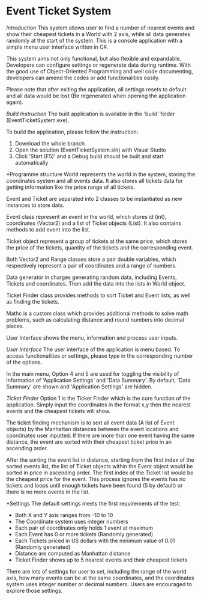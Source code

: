 # Event Ticket System

*Introduction*
This system allows user to find a number of nearest events and show their cheapest tickets in a World with 2 axis, while all data generates randomly at the start of the system. This is a console application with a simple menu user interface written in C#.

This system aims not only functional, but also flexible and expandable. Developers can configure settings or regenerate data during runtime. With the good use of Object-Oriented Programming and well code documenting, developers can amend the codes or add functionalities easily.

Please note that after exiting the application, all settings resets to default and all data would be lost (Be regenerated when opening the application again).

*Build Instruction*
The built application is available in the 'build' folder (EventTicketSystem.exe).

To build the application, please follow the instruction:
1. Download the whole branch
2. Open the solution (EventTicketSystem.sln) with Visual Studio
3. Click 'Start (F5)' and a Debug build should be built and start automatically

*Programme structure
World represents the world in the system, storing the coordinates system and all events data. It also stores all tickets data for getting information like the price range of all tickets.

Event and Ticket are separated into 2 classes to be instantiated as new instances to store data. 

Event class represent an event in the world, which stores id (int), coordinates (Vector2) and a list of Ticket objects (List<Ticket>). It also contains methods to add event into the list.

Ticket object represent a group of tickets at the same price, which stores the price of the tickets, quantity of the tickets and the corresponding event.

Both Vector2 and Range classes store a pair double variables, which respectively represent a pair of coordinates and a range of numbers.

Data generator in charges generating random data, including Events, Tickets and coordinates. Then add the data into the lists in World object. 

Ticket Finder class provides methods to sort Ticket and Event lists, as well as finding the tickets.

Mathc is a custom class which provides additional methods to solve math problems, such as calculating distance and round numbers into decimal places.

User Interface shows the menu, information and process user inputs.

*User Interface*
The user interface of the application is menu based. To access functionalities or settings, please type in the corresponding number of the options.

In the main menu, Option 4 and 5 are used for toggling the visibility of information of 'Application Settings' and 'Data Summary'. By default, 'Data Summary' are shown and 'Application Settings' are hidden.

*Ticket Finder*
Option 1 is the Ticket Finder which is the core function of the application. Simply input the coordinates in the format x,y then the nearest events and the cheapest tickets will show. 

The ticket finding mechanism is to sort all event data (A list of Event objects) by the Manhattan distances between the event locations and coordinates user inputted. If there are more than one event having the same distance, the event are sorted with their cheapest ticket price in an ascending order. 

After the sorting the event list in distance, starting from the first index of the sorted events list, the list of Ticket objects within the Event object would be sorted in price in ascending order. The first index of the Ticket list would be the cheapest price for the event. This process ignores the events has no tickets and loops until enough tickets have been found (5 by default) or there is no more events in the list.

*Settings
The default settings meets the first requirements of the test:
- Both X and Y axis ranges from -10 to 10
- The Coordinate system uses integer numbers
- Each pair of coordinates only holds 1 event at maximum
- Each Event has 0 or more tickets (Randomly generated)
- Each Tickets priced in US dollars with the minimum value of 0.01 (Randomly generated)
- Distance are computed as Manhattan distance
- Ticket Finder shows up to 5 nearest events and their cheapest tickets

There are lots of settings for user to set, including the range of the world axis, how many events can be at the same coordinates, and the coordinates system uses integer number or decimal numbers. Users are encouraged to explore those settings.
